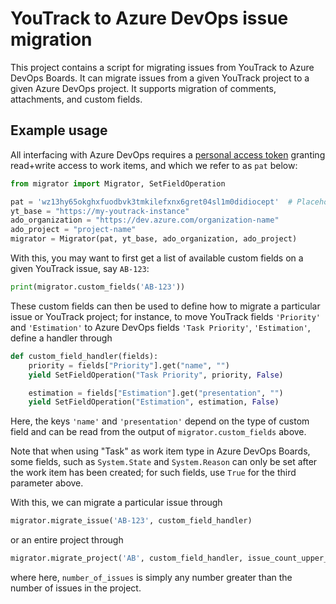 # YouTrack to Azure DevOps issue migration

This project contains a script for migrating issues from YouTrack to Azure DevOps
Boards. It can migrate issues from a given YouTrack project to a given Azure DevOps
project. It supports migration of comments, attachments, and custom fields.


## Example usage

All interfacing with Azure DevOps requires a [personal access token](https://docs.microsoft.com/en-us/azure/devops/organizations/accounts/use-personal-access-tokens-to-authenticate?view=azure-devops)
granting read+write access to work items, and which we refer to as `pat` below:

```python
from migrator import Migrator, SetFieldOperation

pat = 'wz13hy65okghxfuodbvk3tmkilefxnx6gret04sl1m0didiocept'  # Placeholder: Replace with your own PAT
yt_base = "https://my-youtrack-instance"
ado_organization = "https://dev.azure.com/organization-name"
ado_project = "project-name"
migrator = Migrator(pat, yt_base, ado_organization, ado_project)
```

With this, you may want to first get a list of available custom fields on a given
YouTrack issue, say `AB-123`:

```python
print(migrator.custom_fields('AB-123'))
```

These custom fields can then be used to define how to migrate a particular issue or
YouTrack project; for instance, to move YouTrack fields `'Priority'` and `'Estimation'`
to Azure DevOps fields `'Task Priority'`, `'Estimation'`, define a handler through

```python
def custom_field_handler(fields):
    priority = fields["Priority"].get("name", "")
    yield SetFieldOperation("Task Priority", priority, False)

    estimation = fields["Estimation"].get("presentation", "")
    yield SetFieldOperation("Estimation", estimation, False)
```

Here, the keys `'name'` and `'presentation'` depend on the type of custom field and
can be read from the output of `migrator.custom_fields` above.

Note that when using "Task" as work item type in Azure DevOps Boards, some fields, such
as `System.State` and `System.Reason` can only be set after the work item has been
created; for such fields, use `True` for the third parameter above.

With this, we can migrate a particular issue through

```python
migrator.migrate_issue('AB-123', custom_field_handler)
```

or an entire project through
```python
migrator.migrate_project('AB', custom_field_handler, issue_count_upper_limit=50000)
```

where here, `number_of_issues` is simply any number greater than the number of issues
in the project.
